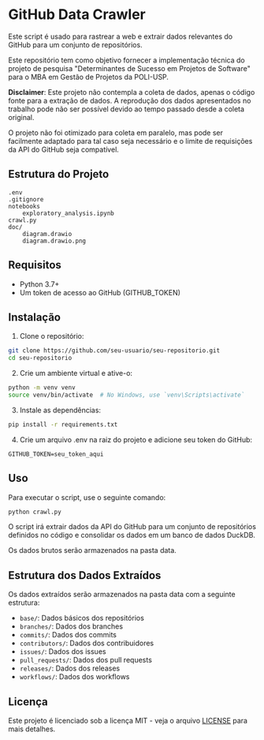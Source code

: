 # GitHub Data Crawler

Este script é usado para rastrear a web e extrair dados relevantes do GitHub para um conjunto de repositórios.

Este repositório tem como objetivo fornecer a implementação técnica do projeto de pesquisa "Determinantes de Sucesso em Projetos de Software" para o MBA em Gestão de Projetos da POLI-USP.

**Disclaimer**: Este projeto não contempla a coleta de dados, apenas o código fonte para a extração de dados. A reprodução dos dados apresentados no trabalho pode não ser possível devido ao tempo passado desde a coleta original.

O projeto não foi otimizado para coleta em paralelo, mas pode ser facilmente adaptado para tal caso seja necessário e o limite de requisições da API do GitHub seja compatível.

## Estrutura do Projeto

```
.env
.gitignore
notebooks
    exploratory_analysis.ipynb
crawl.py
doc/
    diagram.drawio
    diagram.drawio.png
```

## Requisitos

- Python 3.7+
- Um token de acesso ao GitHub (GITHUB_TOKEN)

## Instalação

1. Clone o repositório:

```sh
git clone https://github.com/seu-usuario/seu-repositorio.git
cd seu-repositorio
```

2. Crie um ambiente virtual e ative-o:

```sh
python -m venv venv
source venv/bin/activate  # No Windows, use `venv\Scripts\activate`
```

3. Instale as dependências:

```sh
pip install -r requirements.txt
```

4. Crie um arquivo .env na raiz do projeto e adicione seu token do GitHub:

```
GITHUB_TOKEN=seu_token_aqui
```

## Uso

Para executar o script, use o seguinte comando:

```sh
python crawl.py
```

O script irá extrair dados da API do GitHub para um conjunto de repositórios definidos no código e consolidar os dados em um banco de dados DuckDB.

Os dados brutos serão armazenados na pasta data.

## Estrutura dos Dados Extraídos

Os dados extraídos serão armazenados na pasta data com a seguinte estrutura:

- `base/`: Dados básicos dos repositórios
- `branches/`: Dados dos branches
- `commits/`: Dados dos commits
- `contributors/`: Dados dos contribuidores
- `issues/`: Dados dos issues
- `pull_requests/`: Dados dos pull requests
- `releases/`: Dados dos releases
- `workflows/`: Dados dos workflows

## Licença
Este projeto é licenciado sob a licença MIT - veja o arquivo [LICENSE](LICENSE) para mais detalhes.